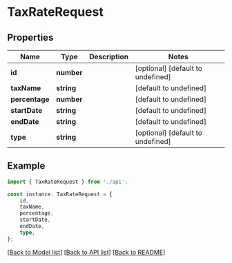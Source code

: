# TaxRateRequest


## Properties

Name | Type | Description | Notes
------------ | ------------- | ------------- | -------------
**id** | **number** |  | [optional] [default to undefined]
**taxName** | **string** |  | [default to undefined]
**percentage** | **number** |  | [default to undefined]
**startDate** | **string** |  | [default to undefined]
**endDate** | **string** |  | [default to undefined]
**type** | **string** |  | [optional] [default to undefined]

## Example

```typescript
import { TaxRateRequest } from './api';

const instance: TaxRateRequest = {
    id,
    taxName,
    percentage,
    startDate,
    endDate,
    type,
};
```

[[Back to Model list]](../README.md#documentation-for-models) [[Back to API list]](../README.md#documentation-for-api-endpoints) [[Back to README]](../README.md)
